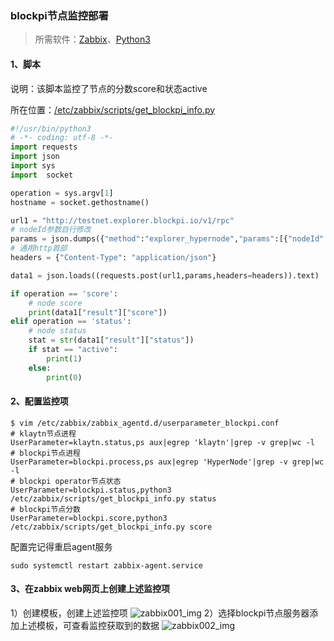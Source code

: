 ### blockpi节点监控部署

> 所需软件：[Zabbix](https://www.zabbix.com/)、[Python3](https://www.python.org/downloads/)

#### 1、脚本

说明：该脚本监控了节点的分数score和状态active

所在位置：[/etc/zabbix/scripts/get_blockpi_info.py](https://github.com/Terminet-Labs/testnets/blob/main/testnet/tasks/BP-02-001/get_blockpi_info.py)

```python
#!/usr/bin/python3
# -*- coding: utf-8 -*-
import requests
import json
import sys
import  socket

operation = sys.argv[1]
hostname = socket.gethostname()

url1 = "http://testnet.explorer.blockpi.io/v1/rpc"
# nodeId参数自行修改
params = json.dumps({"method":"explorer_hypernode","params":[{"nodeId":"0x09384a8fe58a9298677453330698c5c7fa8d1819"}],"id":1,"jsonrpc":"2.0"})
# 通用http首部
headers = {"Content-Type": "application/json"}

data1 = json.loads((requests.post(url1,params,headers=headers)).text)

if operation == 'score':
    # node score
    print(data1["result"]["score"])
elif operation == 'status':
    # node status
    stat = str(data1["result"]["status"])
    if stat == "active":
        print(1)
    else:
        print(0)
```

#### 2、配置监控项

```shell
$ vim /etc/zabbix/zabbix_agentd.d/userparameter_blockpi.conf
# klaytn节点进程
UserParameter=klaytn.status,ps aux|egrep 'klaytn'|grep -v grep|wc -l
# blockpi节点进程
UserParameter=blockpi.process,ps aux|egrep 'HyperNode'|grep -v grep|wc -l
# blockpi operator节点状态
UserParameter=blockpi.status,python3 /etc/zabbix/scripts/get_blockpi_info.py status
# blockpi节点分数
UserParameter=blockpi.score,python3 /etc/zabbix/scripts/get_blockpi_info.py score
```

配置完记得重启agent服务

```shell
sudo systemctl restart zabbix-agent.service
```

#### 3、在zabbix web网页上创建上述监控项
1）创建模板，创建上述监控项
![zabbix001_img](https://github.com/Terminet-Labs/testnets/blob/main/testnet/tasks/BP-02-001/img/zabbix001.png)
2）选择blockpi节点服务器添加上述模板，可查看监控获取到的数据
![zabbix002_img](https://github.com/Terminet-Labs/testnets/blob/main/testnet/tasks/BP-02-001/img/zabbix002.png)
